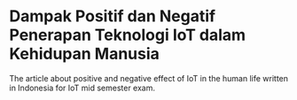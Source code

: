 # Dampak Positif dan Negatif Penerapan Teknologi IoT dalam Kehidupan Manusia
The article about positive and negative effect of IoT in the human life written in Indonesia for IoT mid semester exam.
